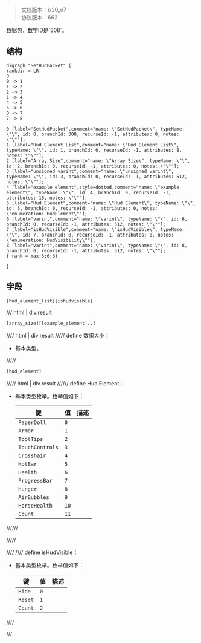 # <!-- md:samp SetHudPacket -->

> 文档版本：r/20_u7<br/>协议版本：662

<!-- md:samp SetHudPacket -->数据包，数字ID是`308`。

## 结构

```viz
digraph "SetHudPacket" {
rankdir = LR
0
0 -> 1
1 -> 2
2 -> 3
1 -> 4
4 -> 5
5 -> 6
0 -> 7
7 -> 8

0 [label="SetHudPacket",comment="name: \"SetHudPacket\", typeName: \"\", id: 0, branchId: 308, recurseId: -1, attributes: 0, notes: \"\""];
1 [label="Hud Element List",comment="name: \"Hud Element List\", typeName: \"\", id: 1, branchId: 0, recurseId: -1, attributes: 8, notes: \"\""];
2 [label="Array Size",comment="name: \"Array Size\", typeName: \"\", id: 2, branchId: 0, recurseId: -1, attributes: 0, notes: \"\""];
3 [label="unsigned varint",comment="name: \"unsigned varint\", typeName: \"\", id: 3, branchId: 0, recurseId: -1, attributes: 512, notes: \"\""];
4 [label="example element",style=dotted,comment="name: \"example element\", typeName: \"\", id: 4, branchId: 0, recurseId: -1, attributes: 16, notes: \"\""];
5 [label="Hud Element",comment="name: \"Hud Element\", typeName: \"\", id: 5, branchId: 0, recurseId: -1, attributes: 0, notes: \"enumeration: HudElement\""];
6 [label="varint",comment="name: \"varint\", typeName: \"\", id: 6, branchId: 0, recurseId: -1, attributes: 512, notes: \"\""];
7 [label="isHudVisible",comment="name: \"isHudVisible\", typeName: \"\", id: 7, branchId: 0, recurseId: -1, attributes: 0, notes: \"enumeration: HudVisibility\""];
8 [label="varint",comment="name: \"varint\", typeName: \"\", id: 8, branchId: 0, recurseId: -1, attributes: 512, notes: \"\""];
{ rank = max;3;6;8}

}

```

## 字段

```title='SetHudPacket'
[hud_element_list][ishudvisible]
```

/// html | div.result
```title='Hud Element List'
[array_size][[example_element]..]
```

//// html | div.result
///// define
数组大小：<!-- md:samp unsigned varint -->

- 基本类型。


/////
```title='示例元素'
[hud_element]
```

///// html | div.result
////// define
Hud Element：<!-- md:samp varint -->

- 基本类型枚举。枚举值如下：

  |键|值|描述|
  |---|---|---|
  |`PaperDoll`|`0`||
  |`Armor`|`1`||
  |`ToolTips`|`2`||
  |`TouchControls`|`3`||
  |`Crosshair`|`4`||
  |`HotBar`|`5`||
  |`Health`|`6`||
  |`ProgressBar`|`7`||
  |`Hunger`|`8`||
  |`AirBubbles`|`9`||
  |`HorseHealth`|`10`||
  |`Count`|`11`||



//////

/////

////
//// define
isHudVisible：<!-- md:samp varint -->

- 基本类型枚举。枚举值如下：

  |键|值|描述|
  |---|---|---|
  |`Hide`|`0`||
  |`Reset`|`1`||
  |`Count`|`2`||



////

///

